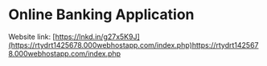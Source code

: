 # Online Banking Application
Website link: [https://lnkd.in/g27x5K9J](https://rtydrt1425678.000webhostapp.com/index.php)https://rtydrt1425678.000webhostapp.com/index.php
